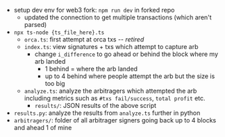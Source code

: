 - setup dev env for web3 fork: `npm run dev` in forked repo 
    - updated the connection to get multiple transactions (which aren't parsed)
- `npx ts-node {ts_file_here}.ts`
    - `orca.ts`: first attempt at orca txs -- *retired* 
    - `index.ts`: view signatures + txs which attempt to capture arb 
        - change `i_difference` to go ahead or behind the block where my arb landed 
            - 1 behind = where the arb landed 
            - up to 4 behind where people attempt the arb but the size is too big 
    - `analyze.ts`: analyze the arbitragers which attempted the arb including metrics such as 
    `#txs fail/success`, `total profit` etc. 
        - `results/`: JSON results of the above script
- `results.py`: analyze the results from `analyze.ts` further in python 
- `arbitragers/`: folder of all arbitrager signers going back up to 4 blocks and ahead 1 of mine 